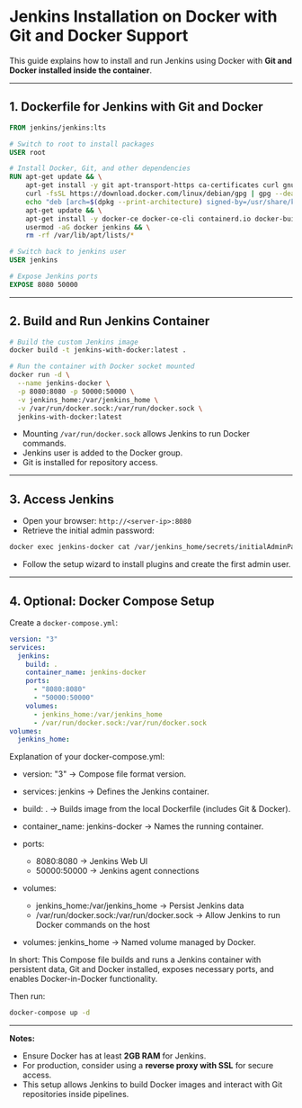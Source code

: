 # Jenkins Installation on Docker with Git and Docker Support

This guide explains how to install and run Jenkins using Docker with **Git and Docker installed inside the container**.

---

## 1. Dockerfile for Jenkins with Git and Docker

```dockerfile
FROM jenkins/jenkins:lts

# Switch to root to install packages
USER root

# Install Docker, Git, and other dependencies
RUN apt-get update && \
    apt-get install -y git apt-transport-https ca-certificates curl gnupg lsb-release && \
    curl -fsSL https://download.docker.com/linux/debian/gpg | gpg --dearmor -o /usr/share/keyrings/docker-archive-keyring.gpg && \
    echo "deb [arch=$(dpkg --print-architecture) signed-by=/usr/share/keyrings/docker-archive-keyring.gpg] https://download.docker.com/linux/debian $(lsb_release -cs) stable" > /etc/apt/sources.list.d/docker.list && \
    apt-get update && \
    apt-get install -y docker-ce docker-ce-cli containerd.io docker-buildx-plugin docker-compose-plugin && \
    usermod -aG docker jenkins && \
    rm -rf /var/lib/apt/lists/*

# Switch back to jenkins user
USER jenkins

# Expose Jenkins ports
EXPOSE 8080 50000
```

---

## 2. Build and Run Jenkins Container

```bash
# Build the custom Jenkins image
docker build -t jenkins-with-docker:latest .

# Run the container with Docker socket mounted
docker run -d \
  --name jenkins-docker \
  -p 8080:8080 -p 50000:50000 \
  -v jenkins_home:/var/jenkins_home \
  -v /var/run/docker.sock:/var/run/docker.sock \
  jenkins-with-docker:latest
```

- Mounting `/var/run/docker.sock` allows Jenkins to run Docker commands.
- Jenkins user is added to the Docker group.
- Git is installed for repository access.

---

## 3. Access Jenkins

- Open your browser: `http://<server-ip>:8080`
- Retrieve the initial admin password:

```bash
docker exec jenkins-docker cat /var/jenkins_home/secrets/initialAdminPassword
```
- Follow the setup wizard to install plugins and create the first admin user.

---

## 4. Optional: Docker Compose Setup

Create a `docker-compose.yml`:

```yaml
version: "3"
services:
  jenkins:
    build: .
    container_name: jenkins-docker
    ports:
      - "8080:8080"
      - "50000:50000"
    volumes:
      - jenkins_home:/var/jenkins_home
      - /var/run/docker.sock:/var/run/docker.sock
volumes:
  jenkins_home:
```
  
  
Explanation of your docker-compose.yml:

- version: "3" → Compose file format version.
- services: jenkins → Defines the Jenkins container.
- build: . → Builds image from the local Dockerfile (includes Git & Docker).
- container_name: jenkins-docker → Names the running container.
- ports:
    - 8080:8080 → Jenkins Web UI
    - 50000:50000 → Jenkins agent connections

- volumes:
    - jenkins_home:/var/jenkins_home → Persist Jenkins data
    - /var/run/docker.sock:/var/run/docker.sock → Allow Jenkins to run Docker commands on the host
- volumes: jenkins_home → Named volume managed by Docker.

In short: This Compose file builds and runs a Jenkins container with persistent data, Git and Docker installed, exposes necessary ports, and enables Docker-in-Docker functionality.


Then run:

```bash
docker-compose up -d
```

---

**Notes:**

- Ensure Docker has at least **2GB RAM** for Jenkins.
- For production, consider using a **reverse proxy with SSL** for secure access.
- This setup allows Jenkins to build Docker images and interact with Git repositories inside pipelines.